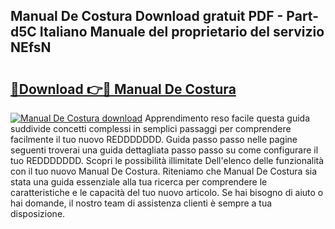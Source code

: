 ## Manual De Costura Download gratuit PDF - Part-d5C Italiano Manuale del proprietario del servizio NEfsN

# <h2><a href="http://dfev04b.blite.top/?on=Manual+De+Costura">🔗Download 👉🔴 Manual De Costura</a></h2>

[![Manual De Costura download](https://i.imgur.com/lujVjoI.png)](http://dfev04b.blite.top/?on=Manual+De+Costura)
Apprendimento reso facile questa guida suddivide concetti complessi in semplici passaggi per comprendere facilmente il tuo nuovo REDDDDDDD. Guida passo passo nelle pagine seguenti troverai una guida dettagliata passo passo su come configurare il tuo REDDDDDDD. Scopri le possibilità illimitate Dell'elenco delle funzionalità con il tuo nuovo Manual De Costura. Riteniamo che Manual De Costura sia stata una guida essenziale alla tua ricerca per comprendere le caratteristiche e le capacità del tuo nuovo articolo. Se hai bisogno di aiuto o hai domande, il nostro team di assistenza clienti è sempre a tua disposizione.
